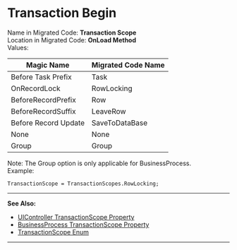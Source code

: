 ﻿# Transaction Begin 

Name in Migrated Code: **Transaction Scope**  
Location in Migrated Code: **OnLoad Method**  
Values: 

| Magic Name          | Migrated Code Name |
|---------------------|--------------------|
| Before Task Prefix  | Task               |
| OnRecordLock        | RowLocking         |
| BeforeRecordPrefix  | Row                |
| BeforeRecordSuffix  | LeaveRow           | 
| Before Record Update| SaveToDataBase     | 
| None                | None               | 
| Group               | Group              | 

Note: The Group option is only applicable for BusinessProcess.  
Example: 
```csdiff
TransactionScope = TransactionScopes.RowLocking; 
```
---
**See Also:** 
* [UIController TransactionScope Property](http://www.fireflymigration.com/reference/html/P_Firefly_Box_UIController_TransactionScope.htm) 
* [BusinessProcess TransactionScope Property](http://www.fireflymigration.com/reference/html/P_Firefly_Box_BusinessProcess_TransactionScope.htm) 
* [TransactionScope Enum](http://fireflymigration.com/reference/html/T_Firefly_Box_TransactionScopes.htm) 
---